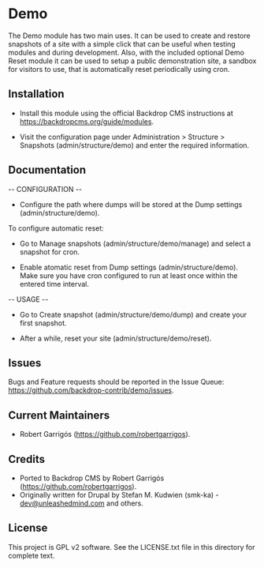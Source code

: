 Demo
====

The Demo module has two main uses. It can be used to create and restore
snapshots of a site with a simple click that can be useful when testing
modules and during development. Also, with the included optional Demo
Reset module it can be used to setup a public demonstration site, a
sandbox for visitors to use, that is automatically reset periodically using
cron.

Installation
------------

- Install this module using the official Backdrop CMS instructions at https://backdropcms.org/guide/modules.

- Visit the configuration page under Administration > Structure > Snapshots (admin/structure/demo) and enter the required information.

Documentation
-------------

-- CONFIGURATION --

* Configure the path where dumps will be stored at the Dump settings
  (admin/structure/demo).

To configure automatic reset:

* Go to Manage snapshots (admin/structure/demo/manage) and select a snapshot
  for cron.

* Enable atomatic reset from Dump settings (admin/structure/demo). Make sure you
  have cron configured to run at least once within the entered time interval.


-- USAGE --

* Go to Create snapshot (admin/structure/demo/dump) and create your first
  snapshot.

* After a while, reset your site (admin/structure/demo/reset).

Issues
------

Bugs and Feature requests should be reported in the Issue Queue: https://github.com/backdrop-contrib/demo/issues.

Current Maintainers
-------------------

- Robert Garrigós (https://github.com/robertgarrigos).

Credits
-------

- Ported to Backdrop CMS by Robert Garrigós (https://github.com/robertgarrigos).
- Originally written for Drupal by Stefan M. Kudwien (smk-ka) - dev@unleashedmind.com and others.

License
-------

This project is GPL v2 software. See the LICENSE.txt file in this directory for complete text.
